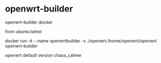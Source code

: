 # openwrt-builder
openwrt-builder docker

from ubuntu:latest

docker run -it --name openwrtbuilder -v ./openwrt:/home/openwrt/openwrt openwrt-builder

openwrt default version chaos_calmer
